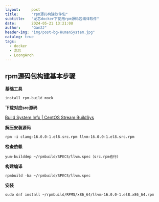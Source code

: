 ```yaml
---
layout:     post
title:      "rpm源码构建软件包"
subtitle:   "龙芯docker下使用rpm源码包编译软件"
date:       2024-05-21 13:21:08
author:     "GanZJ"
header-img: "img/post-bg-HumanSystem.jpg"
catalog: true
tags:
  - docker
  - 龙芯
  - LoongArch
---
```


## rpm源码包构建基本步骤

**基础工具**

`install rpm-build mock`

**下载对应src源码**

[Build System Info | CentOS Stream BuildSys](https://kojihub.stream.centos.org/koji/)

**解压安装源码**

`rpm -i clang-16.0.0-1.el8.src.rpm llvm-16.0.0-1.el8.src.rpm`

**检查依赖**

`yum-builddep ~/rpmbuild/SPECS/llvm.spec（src.rpm也行）`

**构建编译**

`rpmbuild -ba ~/rpmbuild/SPECS/llvm.spec`

**安装**

`sudo dnf install ~/rpmbuild/RPMS/x86_64/llvm-16.0.0-1.el8.x86_64.rpm`



##
